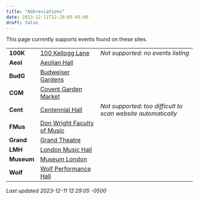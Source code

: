 ```yaml
---
title: "Abbreviations"
date: 2023-12-11T12:29:05-05:00
draft: false
---
```


This page currently supports events found on these sites.

|   |       | |
|:--------------|:------|:--|
| **100K** | [100 Kellogg Lane](https://100kellogglane.com/) | *Not supported: no events listing*
| **Aeol** | [Aeolian Hall](https://aeolianhall.ca/) | 
| **BudG** | [Budweiser Gardens](https://www.budweisergardens.com/) | 
| **CGM** | [Covent Garden Market](https://coventmarket.com/) | 
| **Cent** | [Centennial Hall](https://centennialhall.london.ca/london-event-listings.html) | *Not supported: too difficult to scan website automatically*
| **FMus** | [Don Wright Faculty of Music](http://www.events.westernu.ca/events/music/) | 
| **Grand** | [Grand Theatre](https://www.grandtheatre.com/) | 
| **LMH** | [London Music Hall](http://londonmusichall.com/) | 
| **Museum** | [Museum London](https://museumlondon.ca/) | 
| **Wolf** | [Wolf Performance Hall](https://www.lpl.ca/services-spaces/featured-spaces/wolf-performance-hall) | 

_Last updated 2023-12-11 12:29:05 -0500_
